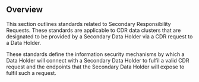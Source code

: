 
## Overview

This section outlines standards related to Secondary Responsibility Requests.  These standards are applicable to CDR data clusters that are designated to be provided by a Secondary Data Holder via a CDR request to a Data Holder.

These standards define the information security mechanisms by which a Data Holder will connect with a Secondary Data Holder to fulfil a valid CDR request and the endpoints that the Secondary Data Holder will expose to fulfil such a request. 
